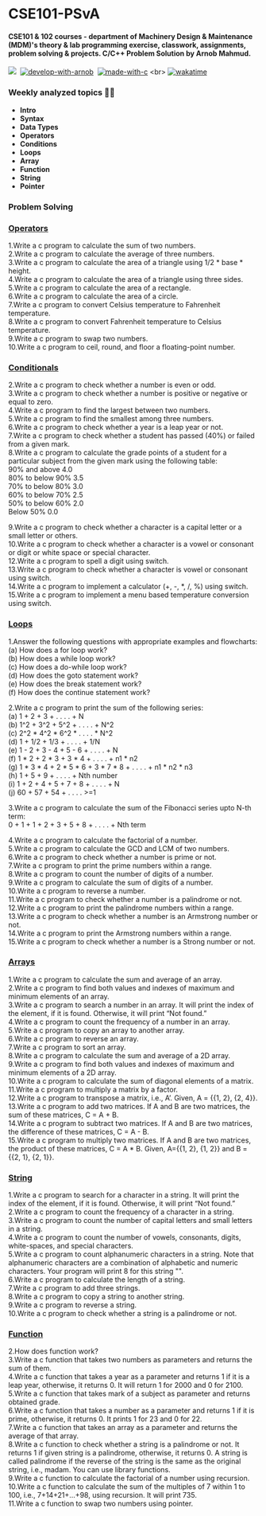 # CSE101-PSvA

<h4> <b>CSE101 & 102 courses - department of Machinery Design & Maintenance (MDM)'s theory & lab programming exercise, classwork, assignments, problem solving & projects. C/C++ Problem Solution by Arnob Mahmud. </b></h4>

[![](https://img.shields.io/badge/License-MIT-critical?style=plastic&logo=appveyor)](https://github.com/ArnobMahmud/CSE101-d.MDM/blob/master/LICENSE)&nbsp;
[![develop-with-arnob](https://img.shields.io/badge/Develop%20with-Arnob%20Mahmud-1f425f.svg?style=plastic&logo=visual-studio-code&logoColor=007ACC&labelColor=c3c4d5&color=193507)](https://github.com/ArnobMahmud/)&nbsp;
[![made-with-c](https://img.shields.io/badge/Made%20with-C-1f425f.svg?style=plastic&logo=c&color=17394A&logoColor=073551&labelColor=EEEEEE)](https://en.wikipedia.org/wiki/C_(programming_language)) <br>
[![wakatime](https://wakatime.com/badge/github/ArnobMahmud/CSE101-PSvA.svg?style=plastic)](https://wakatime.com/badge/github/ArnobMahmud/CSE101-PSvA)

### **Weekly analyzed topics 👍🏻**
- **Intro**
- **Syntax**
- **Data Types**
- **Operators**
- **Conditions**
- **Loops**
- **Array**
- **Function**
- **String**
- **Pointer**

### **Problem Solving**
### [**Operators**](https://github.com/ArnobMahmud/CSE101-PSvA/tree/master/Assignment/Elementary%20Problems)
1.Write a c program to calculate the sum of two numbers. <br>
2.Write a c program to calculate the average of three numbers.<br>
3.Write a c program to calculate the area of a triangle using 1/2 * base * height.<br>
4.Write a c program to calculate the area of a triangle using three sides.<br>
5.Write a c program to calculate the area of a rectangle.<br>
6.Write a c program to calculate the area of a circle.<br>
7.Write a c program to convert Celsius temperature to Fahrenheit temperature.<br>
8.Write a c program to convert Fahrenheit temperature to Celsius temperature.<br>
9.Write a c program to swap two numbers.<br>
10.Write a c program to ceil, round, and floor a floating-point number.<br>

### [**Conditionals**](https://github.com/ArnobMahmud/CSE101-PSvA/tree/master/Assignment/Conditionals)
2.Write a c program to check whether a number is even or odd.<br>
3.Write a c program to check whether a number is positive or negative or equal to zero.<br>
4.Write a c program to find the largest between two numbers.<br>
5.Write a c program to find the smallest among three numbers.<br>
6.Write a c program to check whether a year is a leap year or not.<br>
7.Write a c program to check whether a student has passed (40%) or failed from a given mark.<br>
8.Write a c program to calculate the grade points of a student for a particular subject from the given mark using the following table:<br>
    90% and above           4.0<br>
    80% to below 90%        3.5<br>
    70% to below 80%        3.0<br>
    60% to below 70%        2.5<br>
    50% to below 60%        2.0<br>
    Below 50%               0.0<br>

9.Write a c program to check whether a character is a capital letter or a small letter or others.<br>
10.Write a c program to check whether a character is a vowel or consonant or digit or white space or special character.<br>
12.Write a c program to spell a digit using switch.<br>
13.Write a c program to check whether a character is vowel or consonant using switch.<br>
14.Write a c program to implement a calculator (+, -, *, /, %) using switch.<br>
15.Write a c program to implement a menu based temperature conversion using switch.<br>

### [**Loops**](https://github.com/ArnobMahmud/CSE101-PSvA/tree/master/Assignment/Loops)
1.Answer the following questions with appropriate examples and flowcharts:<br>
 (a) How does a for loop work?<br>
 (b) How does a while loop work?<br>
 (c) How does a do-while loop work?<br>
 (d) How does the goto statement work?<br>
 (e) How does the break statement work?<br>
 (f) How does the continue statement work?<br>

2.Write a c program to print the sum of the following series:<br>
 (a) 1 + 2 + 3 + . . . . + N<br>
 (b) 1^2 + 3^2 + 5^2 + . . . . + N^2<br>
 (c) 2^2 * 4^2 * 6^2 * . . . . * N^2<br>
 (d) 1 + 1/2 + 1/3 + . . . . + 1/N<br>
 (e) 1 - 2 + 3 - 4 + 5 - 6 + . . . . + N<br>
 (f) 1 * 2 + 2 * 3 + 3 * 4 + . . . . + n1 * n2<br>
 (g) 1 * 3 * 4 + 2 * 5 * 6 + 3 * 7 * 8 + . . . . + n1 * n2 * n3<br>
 (h) 1 + 5 + 9 + . . . . + Nth number<br>
 (i) 1 + 2 + 4 + 5 + 7 + 8 + . . . . + N<br>
 (j) 60 + 57 + 54 + . . . . >=1<br>

3.Write a c program to calculate the sum of the Fibonacci series upto N-th term:<br>
	0 + 1 + 1 + 2 + 3 + 5 + 8 + . . . . + Nth term<br>

4.Write a c program to calculate the factorial of a number.<br>
5.Write a c program to calculate the GCD and LCM of two numbers.<br>
6.Write a c program to check whether a number is prime or not.<br>
7.Write a c program to print the prime numbers within a range.<br>
8.Write a c program to count the number of digits of a number.<br>
9.Write a c program to calculate the sum of digits of a number.<br>
10.Write a c program to reverse a number.<br>
11.Write a c program to check whether a number is a palindrome or not.<br>
12.Write a c program to print the palindrome numbers within a range.<br>
13.Write a c program to check whether a number is an Armstrong number or not.<br>
14.Write a c program to print the Armstrong numbers within a range.<br>
15.Write a c program to check whether a number is a Strong number or not.<br>

### [**Arrays**](https://github.com/ArnobMahmud/CSE101-PSvA/tree/master/Assignment/Arrays)
1.Write a c program to calculate the sum and average of an array.<br>
2.Write a c program to find both values and indexes of maximum and minimum elements of an array.<br>
3.Write a c program to search a number in an array. It will print the index of the element, if it is found. Otherwise, it will print “Not found.”  <br>
4.Write a c program to count the frequency of a number in an array.<br>
5.Write a c program to copy an array to another array.<br>
6.Write a c program to reverse an array.<br>
7.Write a c program to sort an array.<br>
8.Write a c program to calculate the sum and average of a 2D array.<br>
9.Write a c program to find both values and indexes of maximum and minimum elements of a 2D array.<br>
10.Write a c program to calculate the sum of diagonal elements of a matrix.<br>
11.Write a c program to multiply a matrix by a factor.<br>
12.Write a c program to transpose a matrix, i.e., A’. Given, A = {{1, 2}, {2, 4}}.<br>
13.Write a c program to add two matrices. If A and B are two matrices, the sum of these matrices, C = A + B.<br>
14.Write a c program to subtract two matrices. If A and B are two matrices, the difference of these matrices, C = A - B.<br>
15.Write a c program to multiply two matrices. If A and B are two matrices, the product of these matrices, C = A * B. Given, A={{1, 2}, {1, 2}} and B = {{2, 1}, {2, 1}}.<br>

### [**String**](https://github.com/ArnobMahmud/CSE101-PSvA/tree/master/Assignment/String)
1.Write a c program to search for a character in a string. It will print the index of the element, if it is found. Otherwise, it will print “Not found.”<br>
2.Write a c program to count the frequency of a character in a string.<br>
3.Write a c program to count the number of capital letters and small letters in a string.<br>
4.Write a c program to count the number of vowels, consonants, digits, white-spaces, and special characters.<br>
5.Write a c program to count alphanumeric characters in a string. Note that alphanumeric characters are a combination of alphabetic and numeric characters. Your program will print 8 for this string "<html></html>".<br>
6.Write a c program to calculate the length of a string.<br>
7.Write a c program to add three strings.<br>
8.Write a c program to copy a string to another string.<br>
9.Write a c program to reverse a string.<br>
10.Write a c program to check whether a string is a palindrome or not.<br>

### [**Function**](https://github.com/ArnobMahmud/CSE101-PSvA/tree/master/Assignment/Function)
2.How does function work?<br>
3.Write a c function that takes two numbers as parameters and returns the sum of them.<br>
4.Write a c function that takes a year as a parameter and returns 1 if it is a leap year, otherwise, it returns 0. It will return 1 for 2000 and 0 for 2100.<br>
5.Write a c function that takes mark of a subject as parameter and returns obtained grade.<br>
6.Write a c function that takes a number as a parameter and returns 1 if it is prime, otherwise, it returns 0. It prints 1 for 23 and 0 for 22.<br>
7.Write a c function that takes an array as a parameter and returns the average of that array. <br>
8.Write a c function to check whether a string is a palindrome or not. It returns 1 if given string is a palindrome, otherwise, it returns 0. A string is called palindrome if the reverse of the string is the same as the original string, i.e., madam. You can use library functions. <br>
9.Write a c function to calculate the factorial of a number using recursion. <br>
10.Write a c function to calculate the sum of the multiples of 7 within 1 to 100, i.e., 7+14+21+...+98, using recursion. It will print 735.<br>
11.Write a c function to swap two numbers using pointer.<br>
